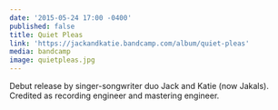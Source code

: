 ```yaml
---
date: '2015-05-24 17:00 -0400'
published: false
title: Quiet Pleas
link: 'https://jackandkatie.bandcamp.com/album/quiet-pleas'
media: bandcamp
image: quietpleas.jpg
---
```

Debut release by singer-songwriter duo Jack and Katie (now Jakals). Credited as recording engineer and mastering engineer.
